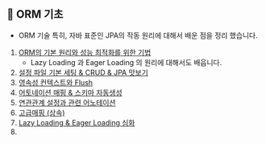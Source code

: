 📌 ORM 기초
-
* ORM 기술 특히, 자바 표준인 JPA의 작동 원리에 대해서 배운 점을 정리 했습니다.



1. [ORM의 기본 원리와 성능 최적화를 위한 기법](./src/main/java/First/README.md)
    * Lazy Loading 과 Eager Loading 의 원리에 대해서도 배웁니다.
2. [설정 파일 기본 세팅 & CRUD & JPA 맛보기](./src/main/java/Second/README.md)
3. [영속성 컨텍스트와 Flush](./src/main/java/Third/README.md)
4. [어토네이션 매핑 & 스키마 자동생성](./src/main/java/Fourth/README.md)
5. [연관관계 설정과 관련 어노테이션](./src/main/java/Fifth/README.md)
6. [고급매핑 (상속)](./src/main/java/Sixth/README.md)
7. [Lazy Loading & Eager Loading 심화](./src/main/java/Seventh/README.md)
8. 
